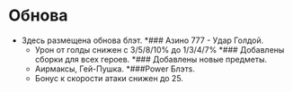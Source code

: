 # Обнова
 * Здесь размещена обнова блэт.
*### Азино 777 - Удар Голдой.
    * Урон от голды снижен с 3/5/8/10% до 1/3/4/7%
 *### Добавлены сборки для всех героев.
 *### Добавлены новые предметы.
    * Аирмаксы, Гей-Пушка.
 *###Power Блэтs.
    * Бонус к скорости атаки снижен до 25.
